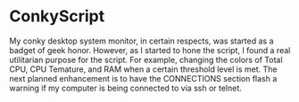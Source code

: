# ConkyScript
My conky desktop system monitor, in certain respects, was started as a badget of geek honor. However, as I started to hone the script, I found a real utilitarian purpose for the script. For example, changing the colors of Total CPU, CPU Temature, and RAM when a certain threshold level is met. The next planned enhancement is to have the CONNECTIONS section flash a warning if my computer is being connected to via ssh or telnet.
